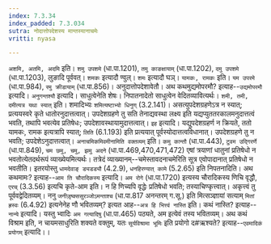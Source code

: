 ```yaml
---
index: 7.3.34
index_padded: 7.3.034
sutra: नोदात्तोपदेशस्य मान्तस्यानाचमेः
vritti: nyasa

---
```

`अशमि, अतमि, अदमि` इति। `शमु उपशमे` (धा.पा.1201), `तमु काङक्षायाम्` (धा.पा.1202), `दमु उपशमे` (धा.पा.1203), लुङादि पूर्ववत्। `शमकः` इत्यादौ ण्वुल्। `शमः` इत्यादौ घञ्। `यामकः, रामकः` इति। `यम उपरमे` (धा.पा.984), `रमु क्रीडायाम्` (धा.पा.856)। अनुदात्तोपदेशावेतौ।
अथ कथमुद्यमोपरमौ? इत्याह--`उद्यमोपरमौ` इत्यादि। `अनुगन्तश्यौ` इत्यादि। साधुत्वेनेति शेषः। निपातनादेतो साधुत्वेन वेदितव्यावित्यर्थः।
`शमी, तमी, दमीत्यत्र यथा स्यात्` इति। शमादिभ्यः `शमित्यष्टाभ्यो धिनुण्` (3.2.141)। असत्युपदेशग्रहणेऽत्र न स्यात्; प्रत्ययस्वरे कृते धातोरनुदात्तत्वात्। उपदेशग्रहणे तु सति तेनाद्यवस्था लक्ष्य इति यद्यप्युततरकालमनुदात्तत्वं भवति, तथापि भवत्येव प्रतिषेधः; उपदेशावस्थायामुदात्तत्वात्। `इह` इत्यादि। यद्युपदेशग्रहर्ण न क्रियते, ततो यामकः, रामक इत्यत्रापि स्यात्; `लिति` (6.1.193) इति प्रत्ययात् पूर्वस्योदात्तत्वविधानात्। उपदेशग्रहणे तु न भवति; उपदेशेऽनुदात्तत्वात्।
`अनाचमिकमिवमीनामिति वक्तव्यम्` इति। `कमु कान्तौ` (धा.पा.443), `टुवम उद्गिरर्णे` (धा.पा.849), `चम छमु, चमु, झमु अदने` (धा.पा.469,470,471,472) एषां त्रयाणां धातुनां प्रतिषेधो न भवतोत्येतदर्थरूपं व्याख्येयमित्यर्थः। तत्रेदं व्याख्यानम्--चमेस्तावदनाचमेरिति सूत्र एवोपादानात् प्रतिषेधो न भवतीति। इतरयोस्तु `धामदेवाङ् ड्यडड्यौ` (4.2.9), `धनहिरण्यात् कामे` (5.2.65) इति निपतनादिति। अथ कथमामः? इत्याह--`आम ति चौरादिकस्य` इत्यादि। `अम रोगे` (धा.पा.1720) इत्यस्य चौरादिकस्य णिचि वृद्धौ, `एरच्` (3.3.56) इत्यचि कृते-आम इति। न हि णिच्यपि वृद्धेः प्रतिषेधो भवति; तस्याचिण्कृत्त्वात्। अकृत्त्वं तु पूर्ववद्वेदितव्यम्। ननु `जनीजृ़ष्क्ससुरञ्जोऽमन्ताश्च` (धा.पा.817 अनन्तरम् ग.सू.) इति मित्सञ्ज्ञायां सत्याम् `मितां ह्रस्वः` (6.4.92) इत्यनेनेह णौ भवितव्यम्? इत्यत आह--`अत्र हि भित्त्वं नास्ति` इति। कथं नास्ति? इत्याह--`नान्ये` इत्यादि। यस्तु भ्वादिः `अम गत्यादिषु` (धा.पा.465) पठ्यते, अम इत्येवं तस्य भवितव्यम्। अथ कथं विश्राम इति, न चायमसाधुरिति शक्यते वक्तुम्, यतः `सूर्यविश्रामा भूमिः` इति प्रयोगो द#ऋश्यते? इत्याह--`एवमादिकं प्रयोगम्` इत्यादि।।